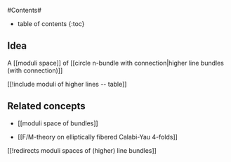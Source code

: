 
#Contents#
* table of contents
{:toc}

## Idea

A [[moduli space]] of [[circle n-bundle with connection|higher line bundles (with connection)]]


[[!include moduli of higher lines -- table]]

## Related concepts

* [[moduli space of bundles]]

* [[F/M-theory on elliptically fibered Calabi-Yau 4-folds]]

[[!redirects moduli spaces of (higher) line bundles]]

